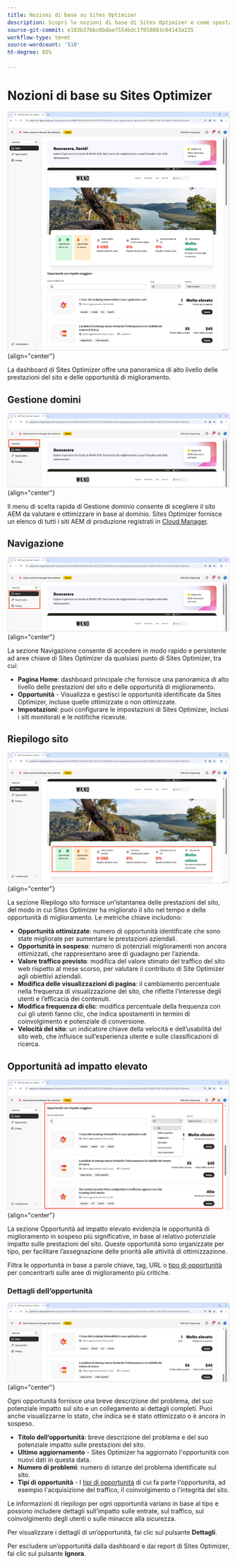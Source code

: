 ```yaml
---
title: Nozioni di base su Sites Optimizer
description: Scopri le nozioni di base di Sites Optimizer e come spostarsi al suo interno.
source-git-commit: e103b37bbc0bdae7554bdc1f058083c64143a235
workflow-type: tm+mt
source-wordcount: '510'
ht-degree: 85%

---
```



# Nozioni di base su Sites Optimizer

![Pagina home di Sites Optimizer](./assets/basics/hero.png){align="center"}

La dashboard di Sites Optimizer offre una panoramica di alto livello delle prestazioni del sito e delle opportunità di miglioramento.

## Gestione domini

![Gestione dominio di Site Optimizer](./assets/basics/domain-manager.png){align="center"}

Il menu di scelta rapida di Gestione dominio consente di scegliere il sito AEM da valutare e ottimizzare in base al dominio. Sites Optimizer fornisce un elenco di tutti i siti AEM di produzione registrati in [Cloud Manager](https://experienceleague.adobe.com/it/docs/experience-manager-cloud-service/content/implementing/using-cloud-manager/edge-delivery-sites/add-edge-delivery-site).

## Navigazione

![Navigazione di Site Optimizer](./assets/basics/navigation.png){align="center"}

La sezione Navigazione consente di accedere in modo rapido e persistente ad aree chiave di Sites Optimizer da qualsiasi punto di Sites Optimizer, tra cui:

* **Pagina Home**: dashboard principale che fornisce una panoramica di alto livello delle prestazioni del sito e delle opportunità di miglioramento.
* **Opportunità** - Visualizza e gestisci le opportunità identificate da Sites Optimizer, incluse quelle ottimizzate o non ottimizzate.
* **Impostazioni**: puoi configurare le impostazioni di Sites Optimizer, inclusi i siti monitorati e le notifiche ricevute.

## Riepilogo sito

![Riepilogo sito di Site Optimizer](./assets/basics/site-summary.png){align="center"}

La sezione Riepilogo sito fornisce un’istantanea delle prestazioni del sito, del modo in cui Sites Optimizer ha migliorato il sito nel tempo e delle opportunità di miglioramento. Le metriche chiave includono:

* **Opportunità ottimizzate**: numero di opportunità identificate che sono state migliorate per aumentare le prestazioni aziendali.
* **Opportunità in sospeso**: numero di potenziali miglioramenti non ancora ottimizzati, che rappresentano aree di guadagno per l’azienda.
* **Valore traffico previsto**: modifica del valore stimato del traffico del sito web rispetto al mese scorso, per valutare il contributo di Site Optimizer agli obiettivi aziendali.
* **Modifica delle visualizzazioni di pagina**: il cambiamento percentuale nella frequenza di visualizzazione del sito, che riflette l’interesse degli utenti e l’efficacia dei contenuti.
* **Modifica frequenza di clic**: modifica percentuale della frequenza con cui gli utenti fanno clic, che indica spostamenti in termini di coinvolgimento e potenziale di conversione.
* **Velocità del sito**: un indicatore chiave della velocità e dell’usabilità del sito web, che influisce sull’esperienza utente e sulle classificazioni di ricerca.

## Opportunità ad impatto elevato

![Opportunità ad impatto elevato di Site Optimizer](./assets/basics/high-impact-opportunities.png){align="center"}

La sezione Opportunità ad impatto elevato evidenzia le opportunità di miglioramento in sospeso più significative, in base al relativo potenziale impatto sulle prestazioni del sito. Queste opportunità sono organizzate per tipo, per facilitare l’assegnazione delle priorità alle attività di ottimizzazione.

Filtra le opportunità in base a parole chiave, tag, URL o [tipo di opportunità](../opportunity-types/overview.md) per concentrarti sulle aree di miglioramento più critiche.


### Dettagli dell’opportunità

![Opportunità ad impatto elevato di Site Optimizer](./assets/basics/high-impact-opportunity-details.png){align="center"}

Ogni opportunità fornisce una breve descrizione del problema, del suo potenziale impatto sul sito e un collegamento ai dettagli completi. Puoi anche visualizzarne lo stato, che indica se è stato ottimizzato o è ancora in sospeso.

* **Titolo dell’opportunità**: breve descrizione del problema e del suo potenziale impatto sulle prestazioni del sito.
* **Ultimo aggiornamento** - Sites Optimizer ha aggiornato l&#39;opportunità con nuovi dati in questa data.
* **Numero di problemi**: numero di istanze del problema identificate sul sito.
* **Tipi di opportunità** - I [tipi di opportunità](../opportunity-types/overview.md) di cui fa parte l&#39;opportunità, ad esempio l&#39;acquisizione del traffico, il coinvolgimento o l&#39;integrità del sito.

Le informazioni di riepilogo per ogni opportunità variano in base al tipo e possono includere dettagli sull’impatto sulle entrate, sul traffico, sul coinvolgimento degli utenti o sulle minacce alla sicurezza.

Per visualizzare i dettagli di un’opportunità, fai clic sul pulsante **Dettagli**.

Per escludere un’opportunità dalla dashboard e dai report di Sites Optimizer, fai clic sul pulsante **Ignora**.

